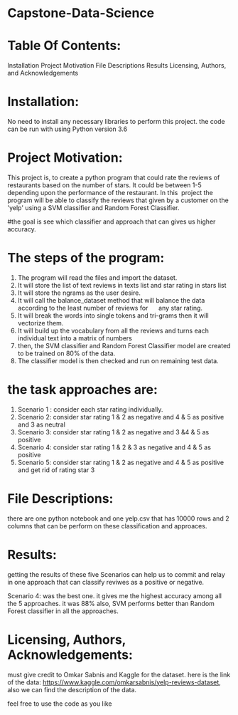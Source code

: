 # Capstone-Data-Science

# Table Of Contents:
Installation
Project Motivation
File Descriptions
Results
Licensing, Authors, and Acknowledgements
# Installation:
No need to install any necessary libraries to perform this project. the code can be run with using Python version 3.6

# Project Motivation:
This project is,  to create a python program that could rate the reviews of  restaurants
based on the number of stars. It could be between 1-5 depending upon the performance of the restaurant. In this 
project the program will be able to classify the reviews that given by a customer on the 'yelp' using a SVM classifier and Random Forest Classifier.

#the goal is see which classifier and approach that can gives us higher accuracy.

# The steps of the program:

1. The program will read the files and import the dataset.
2. It will store the list of text reviews  in texts list and star rating in stars list
3. It will store the ngrams as the user desire.
4. It will call the  balance_dataset method that will balance the data according to the least number of reviews for 
    any star rating.
5. It will break the words into single tokens and tri-grams then it will vectorize them.
6. It will build up the vocabulary from all the reviews and turns each individual text into a matrix of numbers
7. then, the SVM classifier and Random Forest Classifier model are created to be trained on 80% of the data.
8. The classifier model is then checked and run on remaining test data.

# the task approaches are:
1. Scenario 1 : consider each star rating individually. 
2. Scenario 2: consider star rating 1 & 2 as negative and 4 & 5 as positive  and 3 as neutral
3. Scenario 3: consider star rating 1 & 2 as negative and 3 &4 & 5 as positive
4. Scenario 4: consider star rating 1 & 2 & 3 as negative and 4 & 5 as positive
5. Scenario 5: consider star rating 1 & 2 as negative and 4 & 5 as positive  and get rid of rating star 3



# File Descriptions:
there are one python notebook and one yelp.csv that has 10000 rows and 2 columns that can be perform on these classification and approaces.

# Results:
getting the results of  these five Scenarios  can help us to commit and relay in one approach that can classify reviwes as a positive or negative.

Scenario 4: was the best one. it gives me the highest accuracy among all the 5 approaches. it was 88%
also, SVM performs better than Random Forest classifier in all the approaches.

# Licensing, Authors, Acknowledgements:
must give credit to Omkar Sabnis and Kaggle for the dataset. here is the link of the data: https://www.kaggle.com/omkarsabnis/yelp-reviews-dataset, also we can find the description of the data.

feel free to use the code as you like
